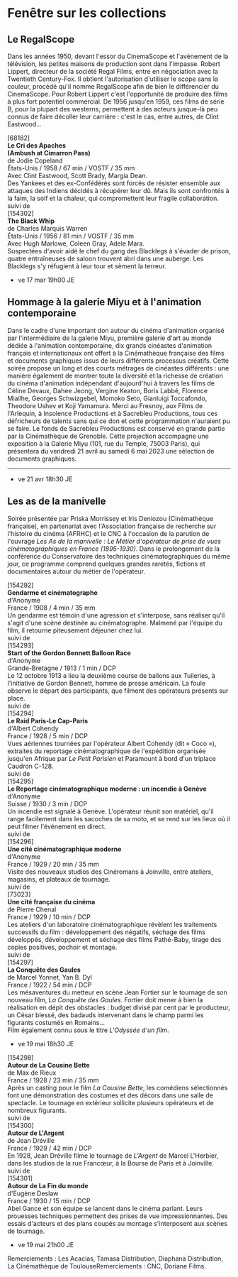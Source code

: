 # Fenêtre sur les collections

## Le RegalScope

Dans les années 1950, devant l'essor du CinemaScope et l'avènement de la télévision, les petites maisons de production sont dans l'impasse. Robert Lippert, directeur de la société Regal Films, entre en négociation avec la Twentieth Century-Fox. Il obtient l'autorisation d'utiliser le scope sans la couleur, procédé qu'il nomme RegalScope afin de bien le différencier du CinemaScope. Pour Robert Lippert c'est l'opportunité de produire des films à plus fort potentiel commercial. De 1956 jusqu'en 1959, ces films de série B, pour la plupart des westerns, permettent à des acteurs jusque-là peu connus de faire décoller leur carrière : c'est le cas, entre autres, de Clint Eastwood...

[68182]  
**Le Cri des Apaches**  
**(Ambush at Cimarron Pass)**  
de Jodie Copeland  
États-Unis / 1958 / 67 min / VOSTF / 35 mm  
Avec Clint Eastwood, Scott Brady, Margia Dean.  
Des Yankees et des ex-Confédérés sont forcés de résister ensemble aux attaques des Indiens décidés à récupérer leur dû. Mais ils sont confrontés à la faim, la soif et la chaleur, qui compromettent leur fragile collaboration.  
suivi de  
[154302]  
**The Black Whip**  
de Charles Marquis Warren  
États-Unis / 1956 / 81 min / VOSTF / 35 mm  
Avec Hugh Marlowe, Coleen Gray, Adele Mara.  
Suspectées d'avoir aidé le chef du gang des Blacklegs à s'évader de prison, quatre entraîneuses de saloon trouvent abri dans une auberge. Les Blacklegs s'y réfugient à leur tour et sèment la terreur.

- ve 17 mar 19h00 JE

## Hommage à la galerie Miyu et à l'animation contemporaine

Dans le cadre d'une important don autour du cinéma d'animation organisé par l'intermédiaire de la galerie Miyu, première galerie d'art au monde dédiée à l'animation contemporaine, dix grands cinéastes d'animation français et internationaux ont offert à la Cinémathèque française des films et documents graphiques issus de leurs différents processus créatifs. Cette soirée propose un long et des courts métrages de cinéastes différents : une manière également de montrer toute la diversité et la richesse de création du cinéma d'animation indépendant d'aujourd'hui à travers les films de Céline Devaux, Dahee Jeong, Vergine Keaton, Boris Labbé, Florence Miailhe, Georges Schwizgebel, Momoko Seto, Gianluigi Toccafondo, Theodore Ushev et Koji Yamamura. Merci au Fresnoy, aux Films de l'Arlequin, à Insolence Productions et à Sacrebleu Productions, tous ces défricheurs de talents sans qui ce don et cette programmation n'auraient pu se faire. Le fonds de Sacrebleu Productions est conservé en grande partie par la Cinémathèque de Grenoble. Cette projection accompagne une exposition à la Galerie Miyu (101, rue du Temple, 75003 Paris), qui présentera du vendredi 21 avril au samedi 6 mai 2023 une sélection de documents graphiques.

****

- ve 21 avr 18h30 JE

## Les as de la manivelle

Soirée présentée par Priska Morrissey et Iris Deniozou (Cinémathèque française), en partenariat avec l'Association française de recherche sur l'histoire du cinéma (AFRHC) et le CNC à l'occasion de la parution de l'ouvrage _Les As de la manivelle : Le Métier d'opérateur de prise de vues cinématographiques en France (1895-1930)_. Dans le prolongement de la conférence du Conservatoire des techniques cinématographiques du même jour, ce programme comprend quelques grandes raretés, fictions et documentaires autour du métier de l'opérateur.

[154292]  
**Gendarme et cinématographe**  
d'Anonyme  
France / 1908 / 4 min / 35 mm  
Un gendarme est témoin d'une agression et s'interpose, sans réaliser qu'il s'agit d'une scène destinée au cinématographe. Malmené par l'équipe du film, il retourne piteusement déjeuner chez lui.  
suivi de  
[154293]  
**Start of the Gordon Bennett Balloon Race**  
d'Anonyme  
Grande-Bretagne / 1913 / 1 min / DCP  
Le 12 octobre 1913 a lieu la deuxième course de ballons aux Tuileries, à l'initiative de Gordon Bennett, homme de presse américain. La foule observe le départ des participants, que filment des opérateurs présents sur place.  
suivi de  
[154294]  
**Le Raid Paris-Le Cap-Paris**  
d'Albert Cohendy  
France / 1928 / 5 min / DCP  
Vues aériennes tournées par l'opérateur Albert Cohendy (dit « Coco »), extraites du reportage cinématographique de l'expédition organisée jusqu'en Afrique par _Le Petit Parisien_ et Paramount à bord d'un triplace Caudron C-128.  
suivi de  
[154295]  
**Le Reportage cinématographique moderne : un incendie à Genève**  
d'Anonyme  
Suisse / 1930 / 3 min / DCP  
Un incendie est signalé à Genève. L'opérateur réunit son matériel, qu'il range facilement dans les sacoches de sa moto, et se rend sur les lieux où il peut filmer l'événement en direct.  
suivi de  
[154296]  
**Une cité cinématographique moderne**  
d'Anonyme  
France / 1929 / 20 min / 35 mm  
Visite des nouveaux studios des Cinéromans à Joinville, entre ateliers, magasins, et plateaux de tournage.  
suivi de  
[73023]  
**Une cité française du cinéma**  
de Pierre Chenal  
France / 1929 / 10 min / DCP  
Les ateliers d'un laboratoire cinématographique révèlent les traitements successifs du film : développement des négatifs, séchage des films développés, développement et séchage des films Pathé-Baby, tirage des copies positives, pochoir et montage.  
suivi de  
[154297]  
**La Conquête des Gaules**  
de Marcel Yonnet, Yan B. Dyl  
France / 1922 / 54 min / DCP  
Les mésaventures du metteur en scène Jean Fortier sur le tournage de son nouveau film, _La Conquête des Gaules_. Fortier doit mener à bien la réalisation en dépit des obstacles : budget divisé par cent par le producteur, un César blessé, des badauds intervenant dans le champ parmi les figurants costumés en Romains...  
Film également connu sous le titre _L'Odyssée d'un film_.

- ve 19 mai 18h30 JE

[154298]  
**Autour de La Cousine Bette**  
de Max de Rieux  
France / 1928 / 23 min / 35 mm  
Après un casting pour le film _La Cousine Bette_, les comédiens sélectionnés font une démonstration des costumes et des décors dans une salle de spectacle. Le tournage en extérieur sollicite plusieurs opérateurs et de nombreux figurants.  
suivi de  
[154300]  
**Autour de L'Argent**  
de Jean Dréville  
France / 1929 / 42 min / DCP  
En 1928, Jean Dréville filme le tournage de _L'Argent_ de Marcel L'Herbier, dans les studios de la rue Francœur, à la Bourse de Paris et à Joinville.  
suivi de  
[154301]  
**Autour de La Fin du monde**  
d'Eugène Deslaw  
France / 1930 / 15 min / DCP  
Abel Gance et son équipe se lancent dans le cinéma parlant. Leurs prouesses techniques permettent des prises de vue impressionnantes. Des essais d'acteurs et des plans coupés au montage s'interposent aux scènes de tournage.

- ve 19 mai 21h00 JE

Remerciements : Les Acacias, Tamasa Distribution, Diaphana Distribution, La Cinémathèque de ToulouseRemerciements : CNC, Doriane Films.
